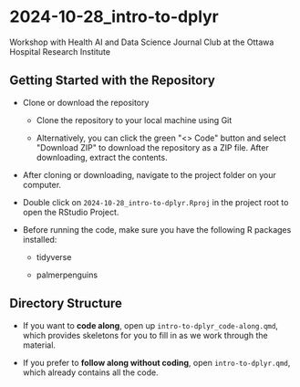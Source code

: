# 2024-10-28_intro-to-dplyr

Workshop with Health AI and Data Science Journal Club at the Ottawa Hospital Research Institute

## Getting Started with the Repository

-   Clone or download the repository

    -   Clone the repository to your local machine using Git

    -   Alternatively, you can click the green "\<\> Code" button and select "Download ZIP" to download the repository as a ZIP file. After downloading, extract the contents.

-   After cloning or downloading, navigate to the project folder on your computer.

-   Double click on `2024-10-28_intro-to-dplyr.Rproj` in the project root to open the RStudio Project.

-   Before running the code, make sure you have the following R packages installed:

    -   tidyverse

    -   palmerpenguins

## Directory Structure

-   If you want to **code along**, open up `intro-to-dplyr_code-along.qmd`, which provides skeletons for you to fill in as we work through the material.

-   If you prefer to **follow along without coding**, open `intro-to-dplyr.qmd`, which already contains all the code.
